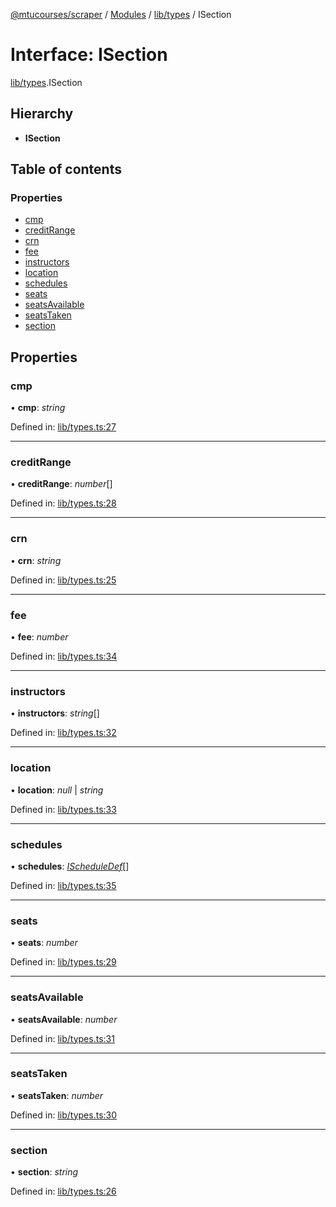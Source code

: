 [@mtucourses/scraper](../../README.md) / [Modules](../../modules.md) / [lib/types](../../modules/lib_types.md) / ISection

# Interface: ISection

[lib/types](../../modules/lib_types.md).ISection

## Hierarchy

* **ISection**

## Table of contents

### Properties

- [cmp](types.isection.md#cmp)
- [creditRange](types.isection.md#creditrange)
- [crn](types.isection.md#crn)
- [fee](types.isection.md#fee)
- [instructors](types.isection.md#instructors)
- [location](types.isection.md#location)
- [schedules](types.isection.md#schedules)
- [seats](types.isection.md#seats)
- [seatsAvailable](types.isection.md#seatsavailable)
- [seatsTaken](types.isection.md#seatstaken)
- [section](types.isection.md#section)

## Properties

### cmp

• **cmp**: *string*

Defined in: [lib/types.ts:27](https://github.com/Michigan-Tech-Courses/scrapper/blob/444bab4/src/lib/types.ts#L27)

___

### creditRange

• **creditRange**: *number*[]

Defined in: [lib/types.ts:28](https://github.com/Michigan-Tech-Courses/scrapper/blob/444bab4/src/lib/types.ts#L28)

___

### crn

• **crn**: *string*

Defined in: [lib/types.ts:25](https://github.com/Michigan-Tech-Courses/scrapper/blob/444bab4/src/lib/types.ts#L25)

___

### fee

• **fee**: *number*

Defined in: [lib/types.ts:34](https://github.com/Michigan-Tech-Courses/scrapper/blob/444bab4/src/lib/types.ts#L34)

___

### instructors

• **instructors**: *string*[]

Defined in: [lib/types.ts:32](https://github.com/Michigan-Tech-Courses/scrapper/blob/444bab4/src/lib/types.ts#L32)

___

### location

• **location**: *null* \| *string*

Defined in: [lib/types.ts:33](https://github.com/Michigan-Tech-Courses/scrapper/blob/444bab4/src/lib/types.ts#L33)

___

### schedules

• **schedules**: [*IScheduleDef*](types.ischeduledef.md)[]

Defined in: [lib/types.ts:35](https://github.com/Michigan-Tech-Courses/scrapper/blob/444bab4/src/lib/types.ts#L35)

___

### seats

• **seats**: *number*

Defined in: [lib/types.ts:29](https://github.com/Michigan-Tech-Courses/scrapper/blob/444bab4/src/lib/types.ts#L29)

___

### seatsAvailable

• **seatsAvailable**: *number*

Defined in: [lib/types.ts:31](https://github.com/Michigan-Tech-Courses/scrapper/blob/444bab4/src/lib/types.ts#L31)

___

### seatsTaken

• **seatsTaken**: *number*

Defined in: [lib/types.ts:30](https://github.com/Michigan-Tech-Courses/scrapper/blob/444bab4/src/lib/types.ts#L30)

___

### section

• **section**: *string*

Defined in: [lib/types.ts:26](https://github.com/Michigan-Tech-Courses/scrapper/blob/444bab4/src/lib/types.ts#L26)
